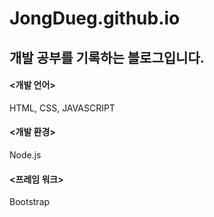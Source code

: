 JongDueg.github.io
===================
개발 공부를 기록하는 블로그입니다.
----------------------------------

#### <개발 언어>
HTML, CSS, JAVASCRIPT

#### <개발 환경>
Node.js

#### <프레임 워크>
Bootstrap

